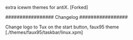 extra icewm themes for antiX.  [Forked]




################# Changelog #################

Change logo to Tux on the start button, faux95 theme  [./themes/faux95/taskbar/linux.xpm]
